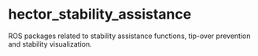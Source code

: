 # hector_stability_assistance
ROS packages related to stability assistance functions, tip-over prevention and stability visualization.
